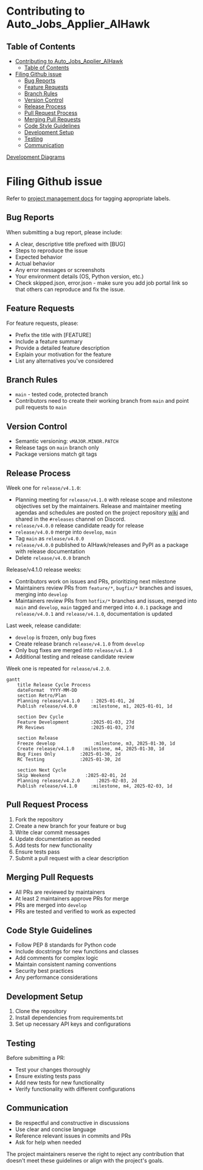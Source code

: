 # Contributing to Auto_Jobs_Applier_AIHawk

## Table of Contents

- [Contributing to Auto\_Jobs\_Applier\_AIHawk](#contributing-to-auto_jobs_applier_aihawk)
  - [Table of Contents](#table-of-contents)
- [Filing Github issue](#filing-github-issue)
  - [Bug Reports](#bug-reports)
  - [Feature Requests](#feature-requests)
  - [Branch Rules](#branch-rules)
  - [Version Control](#version-control)
  - [Release Process](#release-process)
  - [Pull Request Process](#pull-request-process)
  - [Merging Pull Requests](#merging-pull-requests)
  - [Code Style Guidelines](#code-style-guidelines)
  - [Development Setup](#development-setup)
  - [Testing](#testing)
  - [Communication](#communication)

[Development Diagrams](./docs/development_diagrams.md)

# Filing Github issue

Refer to [project management docs](/docs/project_management.md#issue-labels) for tagging appropriate labels.

## Bug Reports

When submitting a bug report, please include:

- A clear, descriptive title prefixed with [BUG]
- Steps to reproduce the issue
- Expected behavior
- Actual behavior
- Any error messages or screenshots
- Your environment details (OS, Python version, etc.)
- Check skipped.json, error.json - make sure you add job portal link so that others can reproduce and fix the issue.

## Feature Requests

For feature requests, please:

- Prefix the title with [FEATURE]
- Include a feature summary
- Provide a detailed feature description
- Explain your motivation for the feature
- List any alternatives you've considered

## Branch Rules

- `main` - tested code, protected branch
- Contributors need to create their working branch from `main` and point pull requests to `main`

## Version Control

- Semantic versioning: `vMAJOR.MINOR.PATCH`
- Release tags on `main` branch only
- Package versions match git tags

## Release Process

Week one for `release/v4.1.0`:

- Planning meeting for `release/v4.1.0` with release scope and milestone objectives set by the maintainers. Release and maintainer meeting agendas and schedules are posted on the project repository [wiki](https://github.com/AIHawk/AIHawk/wiki) and shared in the `#releases` channel on Discord.
- `release/v4.0.0` release candidate ready for release
- `release/v4.0.0` merge into `develop`, `main`
- Tag `main` as `release/v4.0.0`
- `release/v4.0.0` published to AIHawk/releases and PyPI as a package with release documentation
- Delete `release/v4.0.0` branch

Release/v4.1.0 release weeks:

- Contributors work on issues and PRs, prioritizing next milestone
- Maintainers review PRs from `feature/*`, `bugfix/*` branches and issues, merging into `develop`
- Maintainers review PRs from `hotfix/*` branches and issues, merged into `main` and `develop`, `main` tagged and merged into `4.0.1` package and `release/v4.0.1` and `release/v4.1.0`, documentation is updated

Last week, release candidate:

- `develop` is frozen, only bug fixes
- Create release branch `release/v4.1.0` from `develop`
- Only bug fixes are merged into `release/v4.1.0`
- Additional testing and release candidate review

Week one is repeated for `release/v4.2.0`.

```mermaid
gantt
    title Release Cycle Process
    dateFormat  YYYY-MM-DD
    section Retro/Plan
    Planning release/v4.1.0    : 2025-01-01, 2d
    Publish release/v4.0.0     :milestone, m1, 2025-01-01, 1d
    
    section Dev Cycle
    Feature Development        :2025-01-03, 27d
    PR Reviews                 :2025-01-03, 27d
    
    section Release
    Freeze develop              :milestone, m3, 2025-01-30, 1d
    Create release/v4.1.0   :milestone, m4, 2025-01-30, 1d
    Bug Fixes Only         :2025-01-30, 2d
    RC Testing             :2025-01-30, 2d
    
    section Next Cycle
    Skip Weekend             :2025-02-01, 2d
    Planning release/v4.2.0      :2025-02-03, 2d
    Publish release/v4.1.0     :milestone, m4, 2025-02-03, 1d
```

## Pull Request Process

1. Fork the repository
2. Create a new branch for your feature or bug
3. Write clear commit messages
4. Update documentation as needed
5. Add tests for new functionality
6. Ensure tests pass
7. Submit a pull request with a clear description

## Merging Pull Requests

- All PRs are reviewed by maintainers
- At least 2 maintainers approve PRs for merge
- PRs are merged into `develop`
- PRs are tested and verified to work as expected

## Code Style Guidelines

- Follow PEP 8 standards for Python code
- Include docstrings for new functions and classes
- Add comments for complex logic
- Maintain consistent naming conventions
- Security best practices
- Any performance considerations

## Development Setup

1. Clone the repository
2. Install dependencies from requirements.txt
3. Set up necessary API keys and configurations

## Testing

Before submitting a PR:

- Test your changes thoroughly
- Ensure existing tests pass
- Add new tests for new functionality
- Verify functionality with different configurations

## Communication

- Be respectful and constructive in discussions
- Use clear and concise language
- Reference relevant issues in commits and PRs
- Ask for help when needed

The project maintainers reserve the right to reject any contribution that doesn't meet these guidelines or align with the project's goals.
